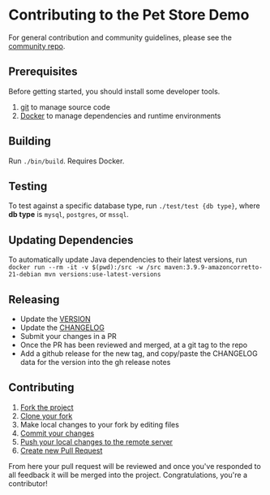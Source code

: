 # Contributing to the Pet Store Demo

For general contribution and community guidelines, please see the [community repo](https://github.com/cyberark/community).

## Prerequisites

Before getting started, you should install some developer tools.

1. [git][get-git] to manage source code
1. [Docker][get-docker] to manage dependencies and runtime environments

[get-docker]: https://docs.docker.com/engine/installation
[get-git]: https://git-scm.com/downloads

## Building
Run `./bin/build`. Requires Docker.

## Testing
To test against a specific database type, run `./test/test {db type}`, where
**db type** is `mysql`, `postgres`, or `mssql`.

## Updating Dependencies

To automatically update Java dependencies to their latest versions, run
`docker run --rm -it -v $(pwd):/src -w /src maven:3.9.9-amazoncorretto-21-debian mvn versions:use-latest-versions`

## Releasing
- Update the [VERSION](VERSION)
- Update the [CHANGELOG](CHANGELOG.md)
- Submit your changes in a PR
- Once the PR has been reviewed and merged, at a git tag to the repo
- Add a github release for the new tag, and copy/paste the CHANGELOG data
  for the version into the gh release notes

## Contributing

1. [Fork the project](https://help.github.com/en/github/getting-started-with-github/fork-a-repo)
2. [Clone your fork](https://help.github.com/en/github/creating-cloning-and-archiving-repositories/cloning-a-repository)
3. Make local changes to your fork by editing files
3. [Commit your changes](https://help.github.com/en/github/managing-files-in-a-repository/adding-a-file-to-a-repository-using-the-command-line)
4. [Push your local changes to the remote server](https://help.github.com/en/github/using-git/pushing-commits-to-a-remote-repository)
5. [Create new Pull Request](https://help.github.com/en/github/collaborating-with-issues-and-pull-requests/creating-a-pull-request-from-a-fork)

From here your pull request will be reviewed and once you've responded to all
feedback it will be merged into the project. Congratulations, you're a
contributor!
